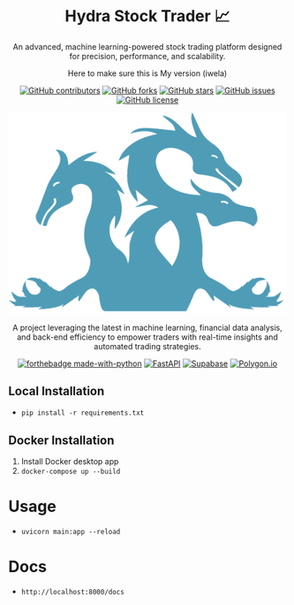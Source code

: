 <div align="center">

# Hydra Stock Trader :chart_with_upwards_trend:

An advanced, machine learning-powered stock trading platform designed for precision, performance, and scalability.

Here to make sure this is My version (iwela)

[![GitHub contributors](https://img.shields.io/github/contributors/Hydra-stock-trader/Hydra-Stock-Trader.svg?style=flat-square)](https://github.com/Hydra-stock-trader/Hydra-Stock-Trader/graphs/contributors)
[![GitHub forks](https://img.shields.io/github/forks/Hydra-stock-trader/Hydra-Stock-Trader.svg?style=flat-square)](https://github.com/Hydra-stock-trader/Hydra-Stock-Trader/network)
[![GitHub stars](https://img.shields.io/github/stars/Hydra-stock-trader/Hydra-Stock-Trader.svg?style=flat-square)](https://github.com/Hydra-stock-trader/Hydra-Stock-Trader/stargazers)
[![GitHub issues](https://img.shields.io/github/issues/Hydra-stock-trader/Hydra-Stock-Trader.svg?style=flat-square)](https://github.com/Hydra-stock-trader/Hydra-Stock-Trader/issues)
[![GitHub license](https://img.shields.io/github/license/Hydra-stock-trader/Hydra-Stock-Trader.svg?style=flat-square)](https://github.com/Hydra-stock-trader/Hydra-Stock-Trader/blob/main/LICENSE)

![Hydra Stock Trader Banner](./assets/HydraLogo.png) 

A project leveraging the latest in machine learning, financial data analysis, and back-end efficiency to empower traders with real-time insights and automated trading strategies.

[![forthebadge made-with-python](https://forthebadge.com/images/badges/made-with-python.svg)](https://python.org/)
[![FastAPI](https://img.shields.io/badge/FastAPI-005571?style=for-the-badge&logo=fastapi)](https://fastapi.tiangolo.com/)
[![Supabase](https://img.shields.io/badge/supabase-3ECF8E?style=for-the-badge&logo=supabase&logoColor=white)](https://supabase.com/)
[![Polygon.io](https://img.shields.io/badge/Polygon.io-7B1FA2?style=for-the-badge)](https://polygon.io/)

</div>

## Local Installation

- `pip install -r requirements.txt`

## Docker Installation

1. Install Docker desktop app
2. `docker-compose up --build`

# Usage

- `uvicorn main:app --reload`

# Docs

- `http://localhost:8000/docs`
